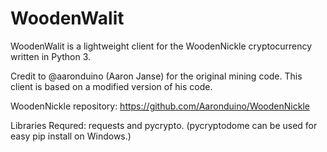 # WoodenWalit
WoodenWalit is a lightweight client for the WoodenNickle cryptocurrency written in Python 3.

Credit to @aaronduino (Aaron Janse) for the original mining code. This client is based on a modified version of his code.

WoodenNickle repository: https://github.com/Aaronduino/WoodenNickle

Libraries Requred: requests and pycrypto. (pycryptodome can be used for easy pip install on Windows.)
